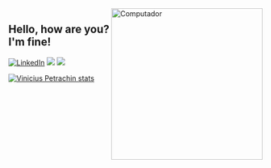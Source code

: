 <img src="dev.png" align="right" alt="Computador" min-width="300px" max-width="300px" width="300px">

<h2 align="left">Hello, how are you? I'm fine!</h2>

 <a href="https://www.linkedin.com/in/petrachin" target="_blank" alt="LinkedIn"><img src="https://img.shields.io/badge/LinkedIn-%230077B5.svg?&style=flat-square&logo=linkedin&logoColor=white" alt="LinkedIn"></a>
  <a href="https://api.whatsapp.com/send?phone=5519989575872&text=Ol%C3%A1%20Matheus!%20" target="_blank" alt="WhatsApp"><img src="https://img.shields.io/badge/-WhatsApp-25d366?style=flat-square&labelColor=25d366&logo=whatsapp&logoColor=white&link=https://api.whatsapp.com/send?phone=5519989041598&text=Ol%C3%A1%Vinicius!%20"/></a>
  </a>
  <a href="https://matheuspetrachin.github.io/About-Me/" target="_blank" alt="About-Me"><img src="https://img.shields.io/badge/-About--Me-blue"/></a>
  </a>
</p>

[![Vinicius Petrachin stats](https://github-readme-stats.vercel.app/api?username=viniciuspetrachin&theme=dark)](https://github.com/viniciuspetrachin/readme.md)
